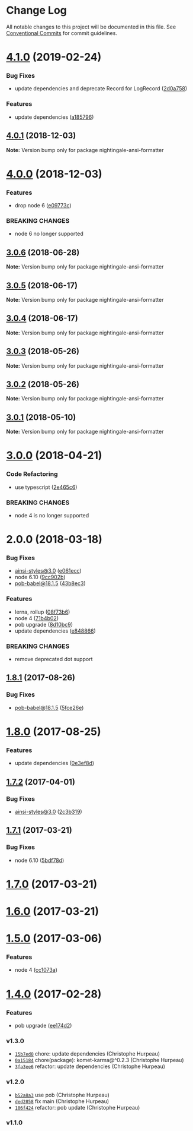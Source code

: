# Change Log

All notable changes to this project will be documented in this file.
See [Conventional Commits](https://conventionalcommits.org) for commit guidelines.

# [4.1.0](https://github.com/christophehurpeau/nightingale/compare/nightingale-ansi-formatter@4.0.1...nightingale-ansi-formatter@4.1.0) (2019-02-24)


### Bug Fixes

* update dependencies and deprecate Record for LogRecord ([2d0a758](https://github.com/christophehurpeau/nightingale/commit/2d0a758))


### Features

* update dependencies ([a185796](https://github.com/christophehurpeau/nightingale/commit/a185796))





## [4.0.1](https://github.com/christophehurpeau/nightingale/compare/nightingale-ansi-formatter@4.0.0...nightingale-ansi-formatter@4.0.1) (2018-12-03)

**Note:** Version bump only for package nightingale-ansi-formatter





# [4.0.0](https://github.com/christophehurpeau/nightingale/compare/nightingale-ansi-formatter@3.0.6...nightingale-ansi-formatter@4.0.0) (2018-12-03)


### Features

* drop node 6 ([e09773c](https://github.com/christophehurpeau/nightingale/commit/e09773c))


### BREAKING CHANGES

* node 6 no longer supported





<a name="3.0.6"></a>
## [3.0.6](https://github.com/christophehurpeau/nightingale/compare/nightingale-ansi-formatter@3.0.5...nightingale-ansi-formatter@3.0.6) (2018-06-28)

**Note:** Version bump only for package nightingale-ansi-formatter





<a name="3.0.5"></a>
## [3.0.5](https://github.com/christophehurpeau/nightingale/compare/nightingale-ansi-formatter@3.0.4...nightingale-ansi-formatter@3.0.5) (2018-06-17)

**Note:** Version bump only for package nightingale-ansi-formatter





<a name="3.0.4"></a>
## [3.0.4](https://github.com/christophehurpeau/nightingale/compare/nightingale-ansi-formatter@3.0.3...nightingale-ansi-formatter@3.0.4) (2018-06-17)

**Note:** Version bump only for package nightingale-ansi-formatter





<a name="3.0.3"></a>
## [3.0.3](https://github.com/christophehurpeau/nightingale/compare/nightingale-ansi-formatter@3.0.2...nightingale-ansi-formatter@3.0.3) (2018-05-26)

**Note:** Version bump only for package nightingale-ansi-formatter





<a name="3.0.2"></a>
## [3.0.2](https://github.com/christophehurpeau/nightingale/compare/nightingale-ansi-formatter@3.0.1...nightingale-ansi-formatter@3.0.2) (2018-05-26)

**Note:** Version bump only for package nightingale-ansi-formatter





<a name="3.0.1"></a>
## [3.0.1](https://github.com/christophehurpeau/nightingale/compare/nightingale-ansi-formatter@3.0.0...nightingale-ansi-formatter@3.0.1) (2018-05-10)

**Note:** Version bump only for package nightingale-ansi-formatter





<a name="3.0.0"></a>
# [3.0.0](https://github.com/christophehurpeau/nightingale/compare/nightingale-ansi-formatter@2.0.0...nightingale-ansi-formatter@3.0.0) (2018-04-21)


### Code Refactoring

* use typescript ([2e465c6](https://github.com/christophehurpeau/nightingale/commit/2e465c6))


### BREAKING CHANGES

* node 4 is no longer supported





<a name="2.0.0"></a>
# 2.0.0 (2018-03-18)


### Bug Fixes

* ainsi-styles@3.0 ([e061ecc](https://github.com/christophehurpeau/nightingale/commit/e061ecc))
* node 6.10 ([9cc902b](https://github.com/christophehurpeau/nightingale/commit/9cc902b))
* pob-babel@18.1.5 ([43b8ec3](https://github.com/christophehurpeau/nightingale/commit/43b8ec3))


### Features

* lerna, rollup ([08f73b6](https://github.com/christophehurpeau/nightingale/commit/08f73b6))
* node 4 ([71b4b02](https://github.com/christophehurpeau/nightingale/commit/71b4b02))
* pob upgrade ([8d10bc9](https://github.com/christophehurpeau/nightingale/commit/8d10bc9))
* update dependencies ([e848866](https://github.com/christophehurpeau/nightingale/commit/e848866))


### BREAKING CHANGES

* remove deprecated dot support




<a name="1.8.1"></a>
## [1.8.1](https://github.com/nightingalejs/nightingale-ansi-formatter/compare/v1.8.0...v1.8.1) (2017-08-26)


### Bug Fixes

* pob-babel@18.1.5 ([5fce26e](https://github.com/nightingalejs/nightingale-ansi-formatter/commit/5fce26e))


<a name="1.8.0"></a>
# [1.8.0](https://github.com/nightingalejs/nightingale-ansi-formatter/compare/v1.7.2...v1.8.0) (2017-08-25)


### Features

* update dependencies ([0e3ef8d](https://github.com/nightingalejs/nightingale-ansi-formatter/commit/0e3ef8d))


<a name="1.7.2"></a>
## [1.7.2](https://github.com/nightingalejs/nightingale-ansi-formatter/compare/v1.7.1...v1.7.2) (2017-04-01)


### Bug Fixes

* ainsi-styles@3.0 ([2c3b319](https://github.com/nightingalejs/nightingale-ansi-formatter/commit/2c3b319))


<a name="1.7.1"></a>
## [1.7.1](https://github.com/nightingalejs/nightingale-ansi-formatter/compare/v1.7.0...v1.7.1) (2017-03-21)


### Bug Fixes

* node 6.10 ([5bdf78d](https://github.com/nightingalejs/nightingale-ansi-formatter/commit/5bdf78d))


<a name="1.7.0"></a>
# [1.7.0](https://github.com/nightingalejs/nightingale-ansi-formatter/compare/v1.6.0...v1.7.0) (2017-03-21)


<a name="1.6.0"></a>
# [1.6.0](https://github.com/nightingalejs/nightingale-ansi-formatter/compare/v1.5.0...v1.6.0) (2017-03-21)


<a name="1.5.0"></a>
# [1.5.0](https://github.com/nightingalejs/nightingale-ansi-formatter/compare/v1.4.0...v1.5.0) (2017-03-06)


### Features

* node 4 ([cc1073a](https://github.com/nightingalejs/nightingale-ansi-formatter/commit/cc1073a))


<a name="1.4.0"></a>
# [1.4.0](https://github.com/nightingalejs/nightingale-ansi-formatter/compare/v1.3.0...v1.4.0) (2017-02-28)


### Features

* pob upgrade ([ee174d2](https://github.com/nightingalejs/nightingale-ansi-formatter/commit/ee174d2))


### v1.3.0

- [`15b7ed0`](https://github.com/nightingalejs/nightingale-ansi-formatter/commit/15b7ed00933a2879cdab356a7b3e98b2e7edb959) chore: update dependencies (Christophe Hurpeau)
- [`0a15184`](https://github.com/nightingalejs/nightingale-ansi-formatter/commit/0a151844587f79c28a887170d7b49c32fb3e606a) chore(package): komet-karma@^0.2.3 (Christophe Hurpeau)
- [`3fa3ee6`](https://github.com/nightingalejs/nightingale-ansi-formatter/commit/3fa3ee66697122c297a8bff176c60fc1c095be67) refactor: update dependencies (Christophe Hurpeau)

### v1.2.0

- [`b52a8a3`](https://github.com/nightingalejs/nightingale-ansi-formatter/commit/b52a8a3e98d3e61bccbef9959e142182b4eed175) use pob (Christophe Hurpeau)
- [`ded2858`](https://github.com/nightingalejs/nightingale-ansi-formatter/commit/ded2858c740240029daccd7d65f6168fc2cf9962) fix main (Christophe Hurpeau)
- [`106f424`](https://github.com/nightingalejs/nightingale-ansi-formatter/commit/106f424527397a9ae2f82f8feaf8d18fef2397e0) refactor: pob update (Christophe Hurpeau)

### v1.1.0

